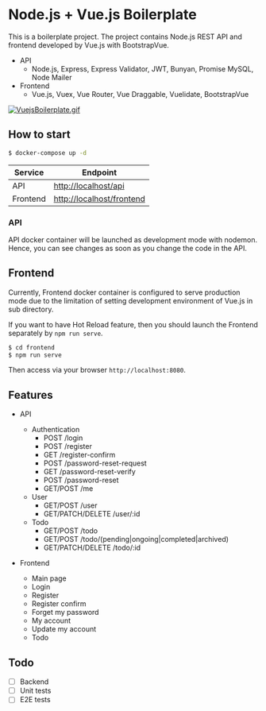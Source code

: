 # Node.js + Vue.js Boilerplate

This is a boilerplate project. The project contains Node.js REST API and frontend developed by Vue.js with BootstrapVue.

* API
  * Node.js, Express, Express Validator, JWT, Bunyan, Promise MySQL, Node Mailer
* Frontend
  * Vue.js, Vuex, Vue Router, Vue Draggable, Vuelidate, BootstrapVue

[![VuejsBoilerplate.gif](https://s5.gifyu.com/images/VuejsBoilerplate.gif)](https://gifyu.com/image/vLfJ)

## How to start 

```bash
$ docker-compose up -d
```

| Service        | Endpoint |
| ------------- |-------------|
| API | [http://localhost/api](http://localhost/api)      | 
| Frontend      | [http://localhost/frontend](http://localhost/frontend) | 

### API 

API docker container will be launched as development mode with nodemon. Hence, you can see changes as soon as you change the code in the API.

## Frontend

Currently, Frontend docker container is configured to serve production mode due to the limitation of setting development environment of Vue.js in sub directory.

If you want to have Hot Reload feature, then you should launch the Frontend separately by `npm run serve`. 

```bash
$ cd frontend
$ npm run serve
```

Then access via your browser `http://localhost:8080`.

## Features

* API
  - Authentication
    - POST /login
    - POST /register
    - GET /register-confirm
    - POST /password-reset-request
    - GET /password-reset-verify
    - POST /password-reset
    - GET/POST /me
  - User
    - GET/POST /user
    - GET/PATCH/DELETE /user/:id
  - Todo
    - GET/POST /todo
    - GET/POST /todo/(pending|ongoing|completed|archived)
    - GET/PATCH/DELETE /todo/:id

* Frontend
  - Main page
  - Login
  - Register
  - Register confirm
  - Forget my password
  - My account
  - Update my account
  - Todo

## Todo
* [ ] Backend
* [ ] Unit tests
* [ ] E2E tests